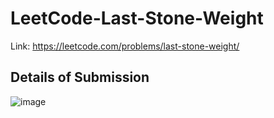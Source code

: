# LeetCode-Last-Stone-Weight
Link: https://leetcode.com/problems/last-stone-weight/
## Details of Submission
![image](https://github.com/mgalang229/LeetCode-Last-Stone-Weight/assets/51401355/9954a711-dffe-481a-ad8c-cdb7338e2bc2)
